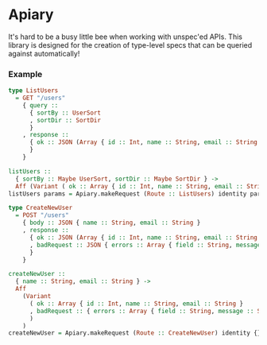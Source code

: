 # Apiary

It's hard to be a busy little bee when working with unspec'ed APIs. This library is designed for the creation of type-level specs that can be queried against automatically!

### Example

```purescript
type ListUsers
  = GET "/users"
    { query ::
      { sortBy :: UserSort
      , sortDir :: SortDir
      }
    , response ::
      { ok :: JSON (Array { id :: Int, name :: String, email :: String })
      }
    }

listUsers ::
  { sortBy :: Maybe UserSort, sortDir :: Maybe SortDir } ->
  Aff (Variant ( ok :: Array { id :: Int, name :: String, email :: String } ))
listUsers params = Apiary.makeRequest (Route :: ListUsers) identity params unit

type CreateNewUser
  = POST "/users"
    { body :: JSON { name :: String, email :: String }
    , response ::
      { ok :: JSON (Array { id :: Int, name :: String, email :: String })
      , badRequest :: JSON { errors :: Array { field :: String, message :: String } }
      }
    }

createNewUser ::
  { name :: String, email :: String } ->
  Aff
    (Variant
      ( ok :: Array { id :: Int, name :: String, email :: String }
      , badRequest :: { errors :: Array { field :: String, message :: String } }
      )
    )
createNewUser = Apiary.makeRequest (Route :: CreateNewUser) identity {}
```
